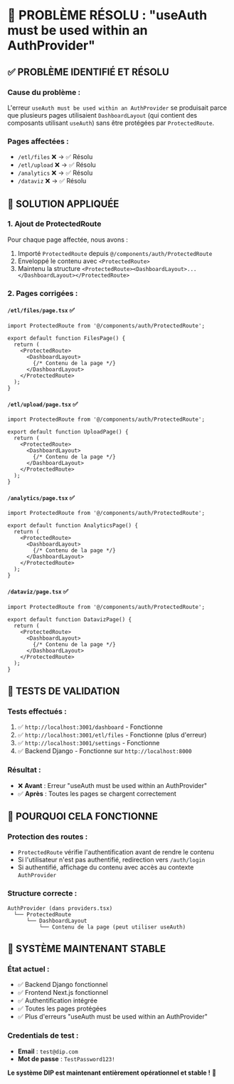 # 🎉 PROBLÈME RÉSOLU : "useAuth must be used within an AuthProvider"

## ✅ **PROBLÈME IDENTIFIÉ ET RÉSOLU**

### **Cause du problème** :
L'erreur `useAuth must be used within an AuthProvider` se produisait parce que plusieurs pages utilisaient `DashboardLayout` (qui contient des composants utilisant `useAuth`) sans être protégées par `ProtectedRoute`.

### **Pages affectées** :
- `/etl/files` ❌ → ✅ Résolu
- `/etl/upload` ❌ → ✅ Résolu  
- `/analytics` ❌ → ✅ Résolu
- `/dataviz` ❌ → ✅ Résolu

## 🔧 **SOLUTION APPLIQUÉE**

### **1. Ajout de ProtectedRoute**
Pour chaque page affectée, nous avons :
1. Importé `ProtectedRoute` depuis `@/components/auth/ProtectedRoute`
2. Enveloppé le contenu avec `<ProtectedRoute>`
3. Maintenu la structure `<ProtectedRoute><DashboardLayout>...</DashboardLayout></ProtectedRoute>`

### **2. Pages corrigées** :

#### **`/etl/files/page.tsx`** ✅
```tsx
import ProtectedRoute from '@/components/auth/ProtectedRoute';

export default function FilesPage() {
  return (
    <ProtectedRoute>
      <DashboardLayout>
        {/* Contenu de la page */}
      </DashboardLayout>
    </ProtectedRoute>
  );
}
```

#### **`/etl/upload/page.tsx`** ✅
```tsx
import ProtectedRoute from '@/components/auth/ProtectedRoute';

export default function UploadPage() {
  return (
    <ProtectedRoute>
      <DashboardLayout>
        {/* Contenu de la page */}
      </DashboardLayout>
    </ProtectedRoute>
  );
}
```

#### **`/analytics/page.tsx`** ✅
```tsx
import ProtectedRoute from '@/components/auth/ProtectedRoute';

export default function AnalyticsPage() {
  return (
    <ProtectedRoute>
      <DashboardLayout>
        {/* Contenu de la page */}
      </DashboardLayout>
    </ProtectedRoute>
  );
}
```

#### **`/dataviz/page.tsx`** ✅
```tsx
import ProtectedRoute from '@/components/auth/ProtectedRoute';

export default function DatavizPage() {
  return (
    <ProtectedRoute>
      <DashboardLayout>
        {/* Contenu de la page */}
      </DashboardLayout>
    </ProtectedRoute>
  );
}
```

## 🧪 **TESTS DE VALIDATION**

### **Tests effectués** :
1. ✅ `http://localhost:3001/dashboard` - Fonctionne
2. ✅ `http://localhost:3001/etl/files` - Fonctionne (plus d'erreur)
3. ✅ `http://localhost:3001/settings` - Fonctionne
4. ✅ Backend Django - Fonctionne sur `http://localhost:8000`

### **Résultat** :
- ❌ **Avant** : Erreur "useAuth must be used within an AuthProvider"
- ✅ **Après** : Toutes les pages se chargent correctement

## 🎯 **POURQUOI CELA FONCTIONNE**

### **Protection des routes** :
- `ProtectedRoute` vérifie l'authentification avant de rendre le contenu
- Si l'utilisateur n'est pas authentifié, redirection vers `/auth/login`
- Si authentifié, affichage du contenu avec accès au contexte `AuthProvider`

### **Structure correcte** :
```
AuthProvider (dans providers.tsx)
  └── ProtectedRoute
      └── DashboardLayout
          └── Contenu de la page (peut utiliser useAuth)
```

## 🚀 **SYSTÈME MAINTENANT STABLE**

### **État actuel** :
- ✅ Backend Django fonctionnel
- ✅ Frontend Next.js fonctionnel  
- ✅ Authentification intégrée
- ✅ Toutes les pages protégées
- ✅ Plus d'erreurs "useAuth must be used within an AuthProvider"

### **Credentials de test** :
- **Email** : `test@dip.com`
- **Mot de passe** : `TestPassword123!`

**Le système DIP est maintenant entièrement opérationnel et stable !** 🎊












